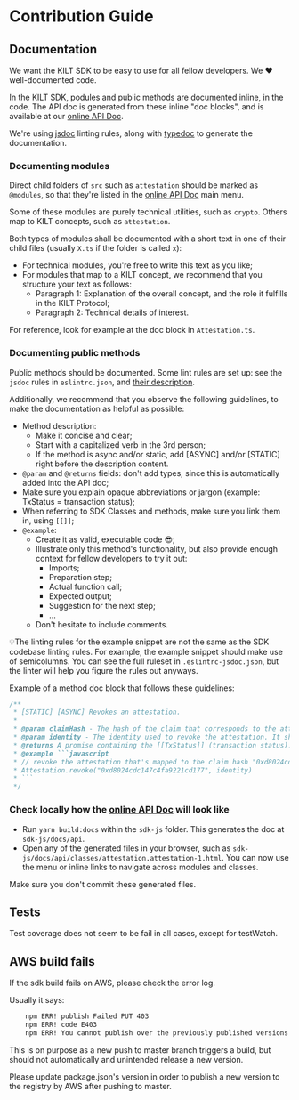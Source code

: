 [api]: https://kiltprotocol.github.io/sdk-js/api/index.html
[jsdoc]: https://www.npmjs.com/package/eslint-plugin-jsdoc
[typedoc]: https://github.com/TypeStrong/typedoc

# Contribution Guide

## Documentation

We want the KILT SDK to be easy to use for all fellow developers. We ❤️well-documented code.

In the KILT SDK, podules and public methods are documented inline, in the code. The API doc is generated from these inline "doc blocks", and is available at our [online API Doc][api].

We're using [jsdoc][jsdoc] linting rules, along with [typedoc][typedoc] to generate the documentation.

### Documenting modules

Direct child folders of `src` such as `attestation` should be marked as `@modules`, so that they're listed in the [online API Doc][api] main menu.

Some of these modules are purely technical utilities, such as `crypto`. Others map to KILT concepts, such as `attestation`.

Both types of modules shall be documented with a short text in one of their child files (usually `X.ts` if the folder is called `x`):

* For technical modules, you're free to write this text as you like;
* For modules that map to a KILT concept, we recommend that you structure your text as follows:
  * Paragraph 1: Explanation of the overall concept, and the role it fulfills in the KILT Protocol;
  * Paragraph 2: Technical details of interest.

For reference, look for example at the doc block in `Attestation.ts`.

### Documenting public methods

Public methods should be documented. Some lint rules are set up: see the `jsdoc` rules in `eslintrc.json`, and [their description][jsdoc].

Additionally, we recommend that you observe the following guidelines, to make the documentation as helpful as possible:

* Method description:
  * Make it concise and clear;
  * Start with a capitalized verb in the 3rd person;
  * If the method is async and/or static, add [ASYNC] and/or [STATIC] right before the description content.
* `@param` and `@returns` fields: don't add types, since this is automatically added into the API doc;
* Make sure you explain opaque abbreviations or jargon (example: TxStatus = transaction status);
* When referring to SDK Classes and methods, make sure you link them in, using `[[]]`;
* `@example`:
  * Create it as valid, executable code 😎;
  * Illustrate only this method's functionality, but also provide enough context for fellow developers to try it out:
    * Imports;
    * Preparation step;
    * Actual function call;
    * Expected output;
    * Suggestion for the next step;
    * ...
  * Don't hesitate to include comments.


💡The linting rules for the example snippet are not the same as the SDK codebase linting rules. For example, the example snippet should make use of semicolumns. You can see the full ruleset in `.eslintrc-jsdoc.json`, but the linter will help you figure the rules out anyways.

Example of a method doc block that follows these guidelines:

```javascript
/**
 * [STATIC] [ASYNC] Revokes an attestation.
 *
 * @param claimHash - The hash of the claim that corresponds to the attestation to revoke.
 * @param identity - The identity used to revoke the attestation. It should be an attester identity, or an identity with delegated rights.
 * @returns A promise containing the [[TxStatus]] (transaction status).
 * @example ```javascript
 * // revoke the attestation that's mapped to the claim hash "0xd8024cdc147c4fa9221cd177" with `identity` (to create `identity`, see `buildFromMnemonic` and `generateMnemonic` in the `Identity` class). The attestation can not be un-revoked.
 * Attestation.revoke("0xd8024cdc147c4fa9221cd177", identity)
 * ```
 */
```

### Check locally how the [online API Doc][api] will look like

* Run `yarn build:docs` within the `sdk-js` folder. This generates the doc at `sdk-js/docs/api`.
* Open any of the generated files in your browser, such as `sdk-js/docs/api/classes/attestation.attestation-1.html`. You can now use the menu or inline links to navigate across modules and classes.

Make sure you don't commit these generated files.

## Tests

Test coverage does not seem to be fail in all cases, except for testWatch.

## AWS build fails

If the sdk build fails on AWS, please check the error log.

Usually it says:

```bash
    npm ERR! publish Failed PUT 403
    npm ERR! code E403
    npm ERR! You cannot publish over the previously published versions: 0.0.3. : @kiltprotocol/sdk-js
```

This is on purpose as a new push to master branch triggers a build, but should not automatically and unintended release a new version.

Please update package.json's version in order to publish a new version to the registry by AWS after pushing to master.
